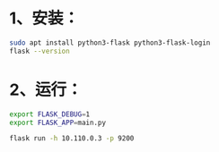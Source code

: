 # 1、安装：

```bash
sudo apt install python3-flask python3-flask-login
flask --version
```

# 2、运行：

```bash
export FLASK_DEBUG=1
export FLASK_APP=main.py

flask run -h 10.110.0.3 -p 9200
```

